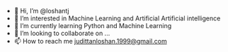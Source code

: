 - 👋 Hi, I’m @loshantj
- 👀 I’m interested in Machine Learning and Artificial Artificial intelligence
- 🌱 I’m currently learning Python and Machine Learning 
- 💞️ I’m looking to collaborate on ...
- 📫 How to reach me judittanloshan.1999@gmail.com

<!---
loshantj/loshantj is a ✨ special ✨ repository because its `README.md` (this file) appears on your GitHub profile.
You can click the Preview link to take a look at your changes.
--->
